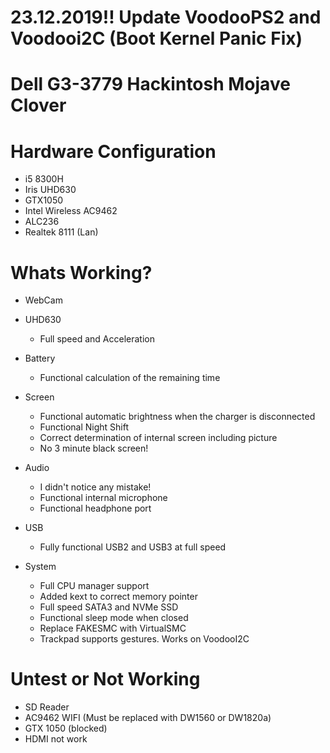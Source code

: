 # 23.12.2019!! Update VoodooPS2 and Voodooi2C (Boot Kernel Panic Fix)

# Dell G3-3779 Hackintosh Mojave Clover

# Hardware Configuration
* i5 8300H 
* Iris UHD630 
* GTX1050
* Intel Wireless AC9462 
* ALC236 
* Realtek 8111 (Lan)

# Whats Working?

* WebCam

* UHD630

	- Full speed and Acceleration
	
* Battery

	- Functional calculation of the remaining time
	
* Screen

	- Functional automatic brightness when the charger is disconnected
	- Functional Night Shift
	- Correct determination of internal screen including picture
	- No 3 minute black screen!
	
* Audio

	- I didn't notice any mistake!
	- Functional internal microphone
	- Functional headphone port
	
* USB

	- Fully functional USB2 and USB3 at full speed

* System

	- Full CPU manager support
	- Added kext to correct memory pointer
	- Full speed SATA3 and NVMe SSD
	- Functional sleep mode when closed
	- Replace FAKESMC with VirtualSMC
	- Trackpad supports gestures. Works on VoodooI2C
	
# Untest or Not Working
* SD Reader 
* AC9462 WIFI (Must be replaced with DW1560 or DW1820a)
* GTX 1050 (blocked) 
* HDMI not work
